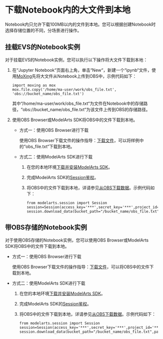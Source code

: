 # 下载Notebook内的大文件到本地<a name="modelarts_23_0190"></a>

Notebook内只允许下载100MB以内的文件到本地。您可以根据创建Notebook时选择存储位置的不同，分场景进行操作。

## 挂载EVS的Notebook实例<a name="section1272531313361"></a>

对于挂载EVS的Notebook实例，您可以执行以下操作将大文件下载到本地：

1.  在“Jupyter Notebook“页面右上角，单击“New“，新建一个“ipynb“文件，使用[MoXing](https://github.com/huaweicloud/ModelArts-Lab/blob/master/docs/moxing_api_doc/MoXing_API_File.md)先将大文件从Notebook上传到OBS中，示例代码如下：

    ```
    import moxing as mox
    mox.file.copy('/home/ma-user/work/obs_file.txt', 'obs://bucket_name/obs_file.txt')
    ```

    其中“/home/ma-user/work/obs\_file.txt“为文件在Notebook中的存储路径，“obs://bucket\_name/obs\_file.txt“为该文件上传到OBS的存储路径。

2.  使用OBS Browser或ModelArts SDK将OBS中的文件下载到本地。
    -   方式一：使用OBS Browser进行下载

        使用OBS Browser下载文件的操作指导：[下载文件](https://support.huaweicloud.com/clientogw-obs/obs_03_0025.html)，可以将样例中的“obs\_file.txt“下载到本地。

    -   方式二：使用ModelArts SDK进行下载
        1.  在您的本地环境[下载并安装ModelArts SDK](https://support.huaweicloud.com/sdkreference-modelarts/modelarts_04_0004.html)。
        2.  完成ModelArts SDK的[Session鉴权](https://support.huaweicloud.com/sdkreference-modelarts/modelarts_04_0123.html)。
        3.  将OBS中的文件下载到本地，详请参见[从OBS下载数据](https://support.huaweicloud.com/sdkreference-modelarts/modelarts_04_0127.html)。示例代码如下：

            ```
            from modelarts.session import Session
            session=Session(access_key='***',secret_key='***',project_id='***',region_name='***')
            session.download_data(bucket_path="/bucket_name/obs_file.txt",path="/home/user/obs_file.txt")
            ```




## 带OBS存储的Notebook实例<a name="section161631623112"></a>

对于使用OBS存储的Notebook实例，您可以使用OBS Browser或ModelArts SDK将OBS中的文件下载到本地。

-   方式一：使用OBS Browser进行下载

    使用OBS Browser下载文件的操作指导：[下载文件](https://support.huaweicloud.com/clientogw-obs/obs_03_0025.html)，可以将OBS中的文件下载到本地。

-   方式二：使用ModelArts SDK进行下载
    1.  在您的本地环境[下载并安装ModelArts SDK](https://support.huaweicloud.com/sdkreference-modelarts/modelarts_04_0004.html)。
    2.  完成ModelArts SDK的[Session鉴权](https://support.huaweicloud.com/sdkreference-modelarts/modelarts_04_0123.html)。
    3.  将OBS中的文件下载到本地，详请参见[从OBS下载数据](https://support.huaweicloud.com/sdkreference-modelarts/modelarts_04_0127.html)。示例代码如下：

        ```
        from modelarts.session import Session
        session=Session(access_key='***',secret_key='***',project_id='***',region_name='***')
        session.download_data(bucket_path="/bucket_name/obs_file.txt",path="/home/user/obs_file.txt")
        ```



